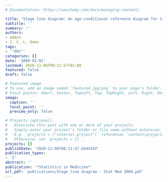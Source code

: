```yaml
---
# Documentation: https://wowchemy.com/docs/managing-content/

title: 'Stage line diagram: An age-conditional reference diagram for tracking development'
subtitle: ''
summary: ''
authors:
- admin
- J. C. L. Ooms
tags:
- '"ERC"'
categories: []
date: '2009-01-01'
lastmod: 2020-11-06T09:11:57+01:00
featured: false
draft: false

# Featured image
# To use, add an image named `featured.jpg/png` to your page's folder.
# Focal points: Smart, Center, TopLeft, Top, TopRight, Left, Right, BottomLeft, Bottom, BottomRight.
image:
  caption: ''
  focal_point: ''
  preview_only: false

# Projects (optional).
#   Associate this post with one or more of your projects.
#   Simply enter your project's folder or file name without extension.
#   E.g. `projects = ["internal-project"]` references `content/project/deep-learning/index.md`.
#   Otherwise, set `projects = []`.
projects: []
publishDate: '2020-11-06T08:11:57.644434Z'
publication_types:
- '2'
abstract: ''
publication: '*Statistics in Medicine*'
url_pdf: 'publications/Stage line diagram - Stat Med 2009.pdf'
---
```

